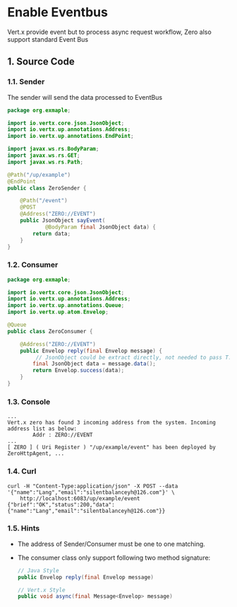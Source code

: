 # Enable Eventbus

Vert.x provide event but to process async request workflow, Zero also support standard Event Bus 

## 1. Source Code

### 1.1. Sender

The sender will send the data processed to EventBus

```java
package org.exmaple;

import io.vertx.core.json.JsonObject;
import io.vertx.up.annotations.Address;
import io.vertx.up.annotations.EndPoint;

import javax.ws.rs.BodyParam;
import javax.ws.rs.GET;
import javax.ws.rs.Path;

@Path("/up/example")
@EndPoint
public class ZeroSender {

    @Path("/event")
    @POST
    @Address("ZERO://EVENT")
    public JsonObject sayEvent(
            @BodyParam final JsonObject data) {
        return data;
    }
}
```

### 1.2. Consumer

```java
package org.exmaple;

import io.vertx.core.json.JsonObject;
import io.vertx.up.annotations.Address;
import io.vertx.up.annotations.Queue;
import io.vertx.up.atom.Envelop;

@Queue
public class ZeroConsumer {

    @Address("ZERO://EVENT")
    public Envelop reply(final Envelop message) {
    	 // JsonObject could be extract directly, not needed to pass T.class
        final JsonObject data = message.data();
        return Envelop.success(data);
    }
}
```

### 1.3. Console

```
...
Vert.x zero has found 3 incoming address from the system. Incoming address list as below: 
        Addr : ZERO://EVENT
...
[ ZERO ] ( Uri Register ) "/up/example/event" has been deployed by ZeroHttpAgent, ...
```

### 1.4. Curl

```
curl -H "Content-Type:application/json" -X POST --data '{"name":"Lang","email":"silentbalanceyh@126.com"}' \
	http://localhost:6083/up/example/event
{"brief":"OK","status":200,"data":{"name":"Lang","email":"silentbalanceyh@126.com"}}
```

### 1.5. Hints

* The address of Sender/Consumer must be one to one matching.
* The consumer class only support following two method signature:

	```java
	// Java Style
	public Envelop reply(final Envelop message)
	
	// Vert.x Style
	public void async(final Message<Envelop> message)
	```
